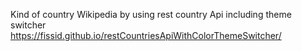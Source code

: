 Kind of country Wikipedia by using rest country Api including theme switcher </br>
https://fissid.github.io/restCountriesApiWithColorThemeSwitcher/
